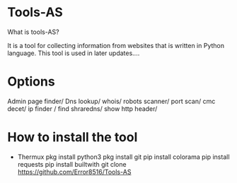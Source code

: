 # Tools-AS
What is tools-AS?

It is a tool for collecting information from websites that is written in Python language. This tool is used in later updates....

# Options
Admin page finder/
Dns lookup/
whois/
robots scanner/
port scan/
cmc decet/
ip finder /
find shraredns/
show http header/

# How to install the tool

* Thermux
pkg install python3
pkg install git
pip install colorama
pip install requests
pip install builtwith
git clone https://github.com/Error8516/Tools-AS
